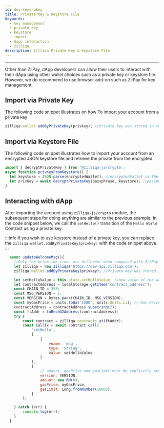 ```yaml
---
id: dev-keys-pkey
title: Private Key & Keystore File
keywords:
  - key management
  - private key
  - keystore
  - import
  - dapp interaction
  - zilliqa
description: Zilliqa Private Key & Keystore File
---
```


---

Other than ZilPay, dApp developers can allow their users to interact with their dApp using other wallet choices such as a private key or keystore file.
However, we do recommend to use browser add-on such as ZilPay for key management.

## Import via Private Key

The following code snippet illustrates on how To import your account from a private key

```javascript
zilliqa.wallet.addByPrivateKey(privkey); //Private key was stored in the privKey variable
```

## Import via Keystore File

The following code snippet illustrates how to import your account from an encrypted JSON keystore file and retrieve the private from the encrypted

```javascript
import { decryptPrivateKey } from '@zilliqa-js/crypto';
async function privKeyFromKeystore() {
  let keystore = JSON.parse(encryptedWallet); //encryptedWallet is the encrypted keystore file
  let privKey = await decryptPrivateKey(passphrase, keystore); //passphrase variable has the passphrase of the encrypted wallet
}
```

## Interacting with dApp

After importing the account using `zilliqa-js/crypto` module, the subsequent steps for doing anything are similar to the previous example.
In the code snippet below, we call the `setHello()` transition of the `Hello World` Contract using a private key.

:::info
If you wish to use keystore instead of a private key, you can replace the `zilliqa.wallet.addByPrivateKey(privkey)` with the code snippet above.
:::

```javascript
  async updateWelcomeMsg(){
    //Only the below two lines are different when compared with ZilPay login.
    let zilliqa = new Zilliqa('https://dev-api.zilliqa.com');
    zilliqa.wallet.addByPrivateKey(privkey); //Private key was stored in the privKey variable

    let setHelloValue = this.state.setHelloValue; //new value of the welcome msg
    let contractAddress = localStorage.getItem("contract_address");
    const CHAIN_ID = 333;
    const MSG_VERSION = 1;
    const VERSION = bytes.pack(CHAIN_ID, MSG_VERSION);
    const myGasPrice = units.toQa('1000', units.Units.Li); // Gas Price that will be used by all transactions
    contractAddress = contractAddress.substring(2);
    const ftAddr = toBech32Address(contractAddress);
    try {
        const contract = zilliqa.contracts.at(ftAddr);
        const callTx = await contract.call(
            'setHello',
            [
                {
                    vname: 'msg',
                    type: 'String',
                    value: setHelloValue
                }
            ],
            {
                // amount, gasPrice and gasLimit must be explicitly provided
                version: VERSION,
                amount: new BN(0),
                gasPrice: myGasPrice,
                gasLimit: Long.fromNumber(10000),
            }
        );

    } catch (err) {
        console.log(err);
    }
  }
```
